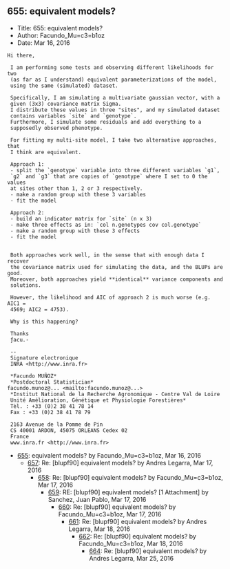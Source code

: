 ## 655: equivalent models?

- Title: 655: equivalent models?
- Author: Facundo_Mu=c3=b1oz
- Date: Mar 16, 2016

```
Hi there,

 I am performing some tests and observing different likelihoods for two
 (as far as I understand) equivalent parameterizations of the model,
 using the same (simulated) dataset.

 Specifically, I am simulating a multivariate gaussian vector, with a
 given (3x3) covariance matrix Sigma.
 I distribute these values in three "sites", and my simulated dataset
 contains variables `site` and `genotype`.
 Furthermore, I simulate some residuals and add everything to a
 supposedly observed phenotype.

 For fitting my multi-site model, I take two alternative approaches, that
 I think are equivalent.

 Approach 1:
 - split the `genotype` variable into three different variables `g1`,
 `g2` and `g3` that are copies of `genotype` where I set to 0 the values
 at sites other than 1, 2 or 3 respectively.
 - make a random group with these 3 variables
 - fit the model

 Approach 2:
 - build an indicator matrix for `site` (n x 3)
 - make three effects as in: `col n.genotypes cov col.genotype`
 - make a random group with these 3 effects
 - fit the model


 Both approaches work well, in the sense that with enough data I recover
 the covariance matrix used for simulating the data, and the BLUPs are good.
 Moreover, both approaches yield **identical** variance components and
 solutions.

 However, the likelihood and AIC of approach 2 is much worse (e.g. AIC1 =
 4569; AIC2 = 4753).

 Why is this happening?

 Thanks
 ƒacu.-

 -- 
 Signature electronique
 INRA <http://www.inra.fr>

 *Facundo MUÑOZ*
 *Postdoctoral Statistician*
facundo.munoz@... <mailto:facundo.munoz@...>
 *Institut National de la Recherche Agronomique - Centre Val de Loire
 Unité Amélioration, Génétique et Physiologie Forestières*
 Tèl. : +33 (0)2 38 41 78 14
 Fax : +33 (0)2 38 41 78 79

 2163 Avenue de la Pomme de Pin
 CS 40001 ARDON, 45075 ORLEANS Cedex 02
 France
 www.inra.fr <http://www.inra.fr>
```

- [655](0655.md): equivalent models? by Facundo_Mu=c3=b1oz, Mar 16, 2016
    - [657](0657.md): Re: [blupf90] equivalent models? by Andres Legarra, Mar 17, 2016
        - [658](0658.md): Re: [blupf90] equivalent models? by Facundo_Mu=c3=b1oz, Mar 17, 2016
            - [659](0659.md): RE: [blupf90] equivalent models? [1 Attachment] by Sanchez, Juan Pablo, Mar 17, 2016
                - [660](0660.md): Re: [blupf90] equivalent models? by Facundo_Mu=c3=b1oz, Mar 17, 2016
                    - [661](0661.md): Re: [blupf90] equivalent models? by Andres Legarra, Mar 18, 2016
                        - [662](0662.md): Re: [blupf90] equivalent models? by Facundo_Mu=c3=b1oz, Mar 18, 2016
                            - [664](0664.md): Re: [blupf90] equivalent models? by Andres Legarra, Mar 25, 2016
